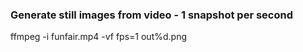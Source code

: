 ### Generate still images from video - 1 snapshot per second

ffmpeg -i funfair.mp4 -vf fps=1 out%d.png
